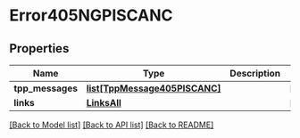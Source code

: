 # Error405NGPISCANC

## Properties
Name | Type | Description | Notes
------------ | ------------- | ------------- | -------------
**tpp_messages** | [**list[TppMessage405PISCANC]**](TppMessage405PISCANC.md) |  | [optional] 
**links** | [**LinksAll**](LinksAll.md) |  | [optional] 

[[Back to Model list]](../README.md#documentation-for-models) [[Back to API list]](../README.md#documentation-for-api-endpoints) [[Back to README]](../README.md)

